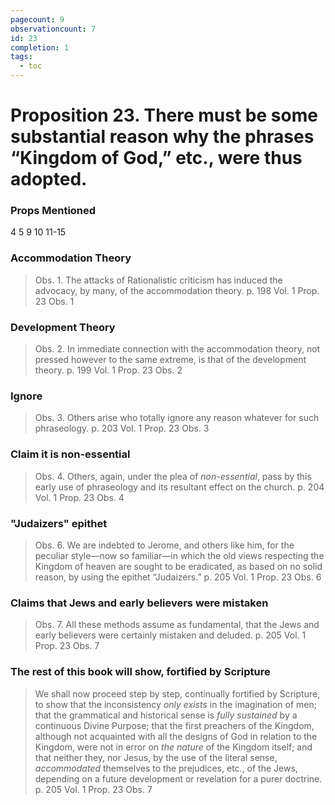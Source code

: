 ```yaml
---
pagecount: 9
observationcount: 7
id: 23
completion: 1
tags:
  - toc
---
```

# Proposition 23. There must be some substantial reason why the phrases “Kingdom of God,” etc., were thus adopted.

### Props Mentioned
4 5 9 10 11-15
### Accommodation Theory
>Obs. 1. The attacks of Rationalistic criticism has induced the advocacy, by many, of the accommodation theory.
>p. 198 Vol. 1 Prop. 23 Obs. 1
### Development Theory
>Obs. 2. In immediate connection with the accommodation theory, not pressed however to the same extreme, is that of the development theory.
>p. 199 Vol. 1 Prop. 23 Obs. 2
### Ignore
>Obs. 3. Others arise who totally ignore any reason whatever for such phraseology.
>p. 203 Vol. 1 Prop. 23 Obs. 3
### Claim it is non-essential
>Obs. 4. Others, again, under the plea of *non-essential*, pass by this early use of phraseology and its resultant effect on the church.
>p. 204 Vol. 1 Prop. 23 Obs. 4
### "Judaizers" epithet
>Obs. 6. We are indebted to Jerome, and others like him, for the peculiar style—now so familiar—in which the old views respecting the Kingdom of heaven are sought to be eradicated, as based on no solid reason, by using the epithet “Judaizers.”
>p. 205 Vol. 1 Prop. 23 Obs. 6
### Claims that Jews and early believers were mistaken
>Obs. 7. All these methods assume as fundamental, that the Jews and early believers were certainly mistaken and deluded.
>p. 205 Vol. 1 Prop. 23 Obs. 7
### The rest of this book will show, fortified by Scripture
>We shall now proceed step by step, continually fortified by Scripture, to show that the inconsistency *only exists* in the imagination of men; that the grammatical and historical sense is *fully sustained* by a continuous Divine Purpose; that the first preachers of the Kingdom, although not acquainted with all the designs of God in relation to the Kingdom, were not in error on *the nature* of the Kingdom itself; and that neither they, nor Jesus, by the use of the literal sense, *accommodated* themselves to the prejudices, etc., of the Jews, depending on a future development or revelation for a purer doctrine.
>p. 205 Vol. 1 Prop. 23 Obs. 7